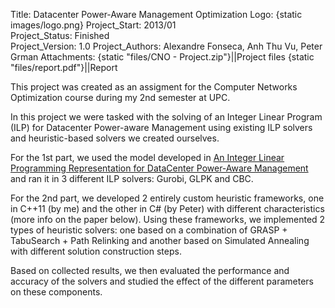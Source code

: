 Title: Datacenter Power-Aware Management Optimization
Logo: {static images/logo.png}
Project_Start: 2013/01  
Project_Status: Finished  
Project_Version: 1.0
Project_Authors: Alexandre Fonseca, Anh Thu Vu, Peter Grman
Attachments:
    {static "files/CNO - Project.zip"}||Project files
    {static "files/report.pdf"}||Report

This project was created as an assigment for the Computer Networks Optimization
course during my 2nd semester at UPC.

In this project we were tasked with the solving of an Integer Linear Program
(ILP) for Datacenter Power-aware Management using existing ILP solvers and
heuristic-based solvers we created ourselves.

For the 1st part, we used the model developed in [An Integer Linear Programming
Representation for DataCenter Power-Aware Management](
"http://upcommons.upc.edu/e-prints/bitstream/2117/11061/1/R10-21.pdf") and ran
it in 3 different ILP solvers: Gurobi, GLPK and CBC.

For the 2nd part, we developed 2 entirely custom heuristic frameworks, one in
C++11 (by me) and the other in C# (by Peter) with different characteristics
(more info on the paper below). Using these frameworks, we implemented 2 types
of heuristic solvers: one based on a combination of GRASP + TabuSearch + Path
Relinking and another based on Simulated Annealing with different solution
construction steps.

Based on collected results, we then evaluated the performance and accuracy of
the solvers and studied the effect of the different parameters on these
components.
